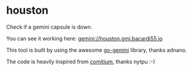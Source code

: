 # houston

Check if a gemini capsule is down.

You can see it working here:
[gemini://houston.gmi.bacardi55.io](gemini://houston.gmi.bacardi55.io)

This tool is built by using the awesome [go-gemini](https://git.sr.ht/~adnano/go-gemini) library, thanks adnano.

The code is heavily inspired from [comitium](https://git.nytpu.com/comitium/about/), thanks nytpu :-)
